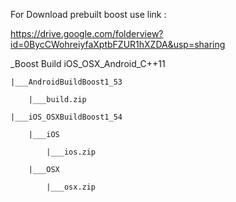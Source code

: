 For Download prebuilt boost use link :

https://drive.google.com/folderview?id=0BycCWohreiyfaXptbFZUR1hXZDA&usp=sharing

_Boost Build iOS_OSX_Android_C++11

	|___AndroidBuildBoost1_53
	
		|___build.zip
		
	|___iOS_OSXBuildBoost1_54
	
		|___iOS
		
			|___ios.zip
			
		|___OSX
		
			|___osx.zip
			
